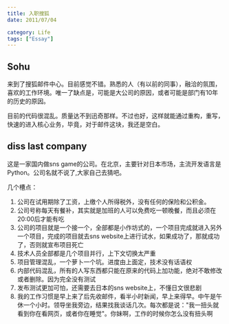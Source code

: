 ```yaml
---
title: 入职搜狐
date: 2011/07/04

category: Life
tags: ["Essay"]
---
```


## Sohu
来到了搜狐邮件中心。目前感觉不错。熟悉的人（有以前的同事），融洽的氛围，喜欢的工作环境。唯一了缺点是，可能是大公司的原因，或者可能是部门有10年的历史的原因。

目前的代码很混乱。质量达不到迅奇那样。不过也好，这样就能通过重构，重写，快速的进入核心业务，毕竟，对于邮件这块，我还是空白。

## diss last company
这是一家国内做sns game的公司。在北京，主要针对日本市场，主流开发语言是Python。公司名就不说了,大家自己去猜吧。

几个槽点：
1. 公司在试用期除了工资，上缴个人所得税外，没有任何的保险和公积金。
2. 公司号称每天有餐补，其实就是加班的人可以免费吃一顿晚餐，而且必须在20:00后才能有吃
3. 公司的项目就是一个接一个，全部都是小作坊式的，一个项目完成就进入另外一个项目，完成的项目就去sns website上进行试水，如果成功了，那就成功了，否则就宣布项目死亡
4. 技术人员全部都是几个项目并行，上下文切换太严重
5. 项目管理混乱，一个萝卜一个坑。进度由上面定，技术没有话语权
6. 内部代码混乱，所有的人写东西都只能在原来的代码上加功能，绝对不敢修改或者删除。因为完全没有测试
7. 发布测试更加可怕，还需要去日本的sns website上，不懂日文很悲剧
8. 我的工作习惯是早上来了后先收邮件，看半小时新闻，早上来得早。中午是午休一个小时。领导坐我旁边，结果找我谈话几次。每次都是说："我一扭头就看到你在看网页，或者你在睡觉"。你妹啊，工作的时候你怎么没有扭头啊
